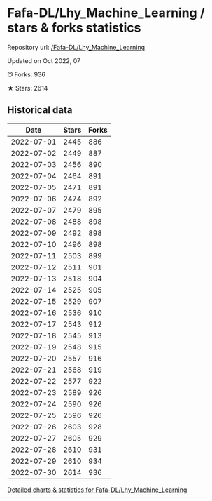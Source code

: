 # Fafa-DL/Lhy_Machine_Learning / stars & forks statistics

Repository url: [/Fafa-DL/Lhy_Machine_Learning](https://github.com/Fafa-DL/Lhy_Machine_Learning)

Updated on Oct 2022, 07

☋ Forks: 936

★ Stars: 2614

## Historical data
| Date | Stars | Forks |
|------|-------|-------|
| 2022-07-01 | 2445 | 886 | 
| 2022-07-02 | 2449 | 887 | 
| 2022-07-03 | 2456 | 890 | 
| 2022-07-04 | 2464 | 891 | 
| 2022-07-05 | 2471 | 891 | 
| 2022-07-06 | 2474 | 892 | 
| 2022-07-07 | 2479 | 895 | 
| 2022-07-08 | 2488 | 898 | 
| 2022-07-09 | 2492 | 898 | 
| 2022-07-10 | 2496 | 898 | 
| 2022-07-11 | 2503 | 899 | 
| 2022-07-12 | 2511 | 901 | 
| 2022-07-13 | 2518 | 904 | 
| 2022-07-14 | 2525 | 905 | 
| 2022-07-15 | 2529 | 907 | 
| 2022-07-16 | 2536 | 910 | 
| 2022-07-17 | 2543 | 912 | 
| 2022-07-18 | 2545 | 913 | 
| 2022-07-19 | 2548 | 915 | 
| 2022-07-20 | 2557 | 916 | 
| 2022-07-21 | 2568 | 919 | 
| 2022-07-22 | 2577 | 922 | 
| 2022-07-23 | 2589 | 926 | 
| 2022-07-24 | 2590 | 926 | 
| 2022-07-25 | 2596 | 926 | 
| 2022-07-26 | 2603 | 928 | 
| 2022-07-27 | 2605 | 929 | 
| 2022-07-28 | 2610 | 931 | 
| 2022-07-29 | 2610 | 934 | 
| 2022-07-30 | 2614 | 936 | 


[Detailed charts & statistics for Fafa-DL/Lhy_Machine_Learning](https://reviewgithub.com/rep/Fafa-DL/Lhy_Machine_Learning)
